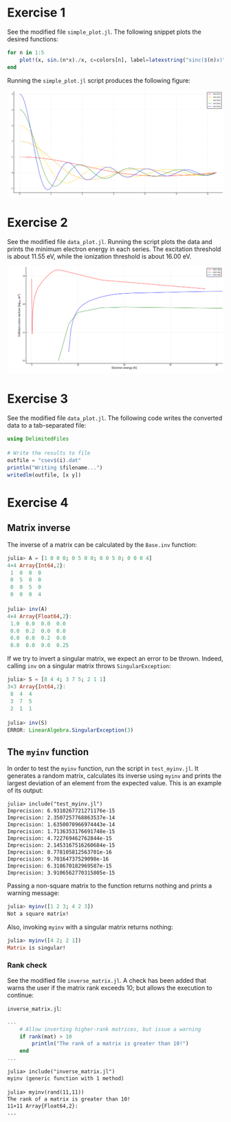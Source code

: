 Exercise 1
==========
See the modified file `simple_plot.jl`.
The following snippet plots the desired functions:

```julia
for n in 1:5
    plot!(x, sin.(n*x)./x, c=colors[n], label=latexstring("sinc($(n)x)"))
end
```

Running the `simple_plot.jl` script produces the following figure:

![sinc](img/task-1.png)

Exercise 2
==========
See the modified file `data_plot.jl`. Running the script plots the data
and prints the minimum electron energy in each series.
The excitation threshold is about 11.55 eV, while the ionization threshold
is about 16.00 eV.

![x-section](img/task-2.png)

Exercise 3
==========
See the modified file `data_plot.jl`.
The following code writes the converted data to a tab-separated file:

```julia
using DelimitedFiles

# Write the results to file
outfile = "csev$(i).dat"
println("Writing $filename...")
writedlm(outfile, [x y])
```

Exercise 4
==========

Matrix inverse
--------------
The inverse of a matrix can be calculated by the `Base.inv` function:

```julia
julia> A = [1 0 0 0; 0 5 0 0; 0 0 5 0; 0 0 0 4]
4×4 Array{Int64,2}:
 1  0  0  0
 0  5  0  0
 0  0  5  0
 0  0  0  4

julia> inv(A)
4×4 Array{Float64,2}:
 1.0  0.0  0.0  0.0
 0.0  0.2  0.0  0.0
 0.0  0.0  0.2  0.0
 0.0  0.0  0.0  0.25
```

If we try to invert a singular matrix, we expect an error to be thrown.
Indeed, calling `inv` on a singular matrix throws `SingularException`:

```julia
julia> S = [8 4 4; 3 7 5; 2 1 1]
3×3 Array{Int64,2}:
 8  4  4
 3  7  5
 2  1  1

julia> inv(S)
ERROR: LinearAlgebra.SingularException(3)
```

The `myinv` function
--------------------
In order to test the `myinv` function, run the script in `test_myinv.jl`.
It generates a random matrix, calculates its inverse using `myinv`
and prints the largest deviation of an element from the expected value.
This is an example of its output:

```
julia> include("test_myinv.jl")
Imprecision: 6.9310267721271176e-15
Imprecision: 2.3507257768863537e-14
Imprecision: 1.6350070966974443e-14
Imprecision: 1.7136353176691748e-15
Imprecision: 4.722769462762844e-15
Imprecision: 2.1453167516260684e-15
Imprecision: 8.778105812563701e-16
Imprecision: 9.70164737529098e-16
Imprecision: 6.318670182969587e-15
Imprecision: 3.9106562770315805e-15
```

Passing a non-square matrix to the function returns nothing and prints
a warning message:

```julia
julia> myinv([1 2 3; 4 2 3])
Not a square matrix!
```

Also, invoking `myinv` with a singular matrix returns nothing:

```julia
julia> myinv([4 2; 2 1])
Matrix is singular!
```

### Rank check
See the modified file `inverse_matrix.jl`. A check has been added that warns
the user if the matrix rank exceeds 10; but allows the execution to continue:

`inverse_matrix.jl`:
```julia
...
	# Allow inverting higher-rank matrices, but issue a warning
	if rank(mat) > 10
		println("The rank of a matrix is greater than 10!")
	end
...
```

```
julia> include("inverse_matrix.jl")
myinv (generic function with 1 method)

julia> myinv(rand(11,11))
The rank of a matrix is greater than 10!
11×11 Array{Float64,2}:
...
```
